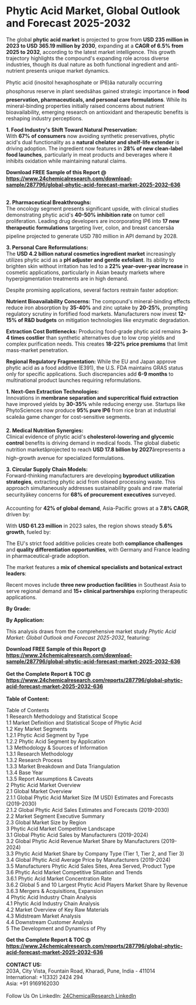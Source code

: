 <h1>Phytic Acid Market, Global Outlook and Forecast 2025-2032</h1><p>The global <strong>phytic acid market</strong> is projected to grow from <strong>USD 235 million in 2023 to USD 365.19 million by 2030</strong>, expanding at a <strong>CAGR of 6.5% from 2025 to 2032</strong>, according to the latest market intelligence. This growth trajectory highlights the compound's expanding role across diverse industries, though its dual nature as both functional ingredient and anti-nutrient presents unique market dynamics.</p><p>Phytic acid (inositol hexaphosphate or IP6)âa naturally occurring phosphorus reserve in plant seedsâhas gained strategic importance in <strong>food preservation, pharmaceuticals, and personal care formulations</strong>. While its mineral-binding properties initially raised concerns about nutrient bioavailability, emerging research on antioxidant and therapeutic benefits is reshaping industry perceptions.</p><p><strong>1. Food Industry's Shift Toward Natural Preservation:</strong><br>
With <strong>67% of consumers</strong> now avoiding synthetic preservatives, phytic acid's dual functionality as a <strong>natural chelator and shelf-life extender</strong> is driving adoption. The ingredient now features in <strong>28% of new clean-label food launches</strong>, particularly in meat products and beverages where it inhibits oxidation while maintaining natural claims.</p><div><b>Download FREE Sample of this Report @ 
            <a href="https://www.24chemicalresearch.com/download-sample/287796/global-phytic-acid-forecast-market-2025-2032-636">
            https://www.24chemicalresearch.com/download-sample/287796/global-phytic-acid-forecast-market-2025-2032-636</a></b></div><br><p><strong>2. Pharmaceutical Breakthroughs:</strong><br>
The oncology segment presents significant upside, with clinical studies demonstrating phytic acid's <strong>40-50% inhibition rate</strong> on tumor cell proliferation. Leading drug developers are incorporating IP6 into <strong>17 new therapeutic formulations</strong> targeting liver, colon, and breast cancersâa pipeline projected to generate USD 780 million in API demand by 2028.</p><p><strong>3. Personal Care Reformulations:</strong><br>
The <strong>USD 4.2 billion natural cosmetics ingredient market</strong> increasingly utilizes phytic acid as a <strong>pH adjuster and gentle exfoliant</strong>. Its ability to brighten skin without irritation has led to a <strong>22% year-over-year increase</strong> in cosmetic applications, particularly in Asian beauty markets where hyperpigmentation treatments are in high demand.</p><p>Despite promising applications, several factors restrain faster adoption:</p><p><strong>Nutrient Bioavailability Concerns:</strong> The compound's mineral-binding effects reduce iron absorption by <strong>35-40%</strong> and zinc uptake by <strong>20-25%</strong>, prompting regulatory scrutiny in fortified food markets. Manufacturers now invest <strong>12-15% of R&amp;D budgets</strong> on mitigation technologies like enzymatic degradation.</p><p><strong>Extraction Cost Bottlenecks:</strong> Producing food-grade phytic acid remains <strong>3-4 times costlier</strong> than synthetic alternatives due to low crop yields and complex purification needs. This creates <strong>18-22% price premiums</strong> that limit mass-market penetration.</p><p><strong>Regional Regulatory Fragmentation:</strong> While the EU and Japan approve phytic acid as a food additive (E391), the U.S. FDA maintains GRAS status only for specific applications. Such discrepancies add <strong>6-9 months</strong> to multinational product launches requiring reformulations.</p><p><strong>1. Next-Gen Extraction Technologies:</strong><br>
Innovations in <strong>membrane separation and supercritical fluid extraction</strong> have improved yields by <strong>30-35%</strong> while reducing energy use. Startups like PhytoSciences now produce <strong>95% pure IP6</strong> from rice bran at industrial scaleâa game changer for cost-sensitive segments.</p><p><strong>2. Medical Nutrition Synergies:</strong><br>
Clinical evidence of phytic acid's <strong>cholesterol-lowering and glycemic control</strong> benefits is driving demand in medical foods. The global diabetic nutrition marketâprojected to reach <strong>USD 17.8 billion by 2027</strong>ârepresents a high-growth avenue for specialized formulations.</p><p><strong>3. Circular Supply Chain Models:</strong><br>
Forward-thinking manufacturers are developing <strong>byproduct utilization strategies</strong>, extracting phytic acid from oilseed processing waste. This approach simultaneously addresses sustainability goals and raw material securityâkey concerns for <strong>68% of procurement executives</strong> surveyed.</p><p>Accounting for <strong>42% of global demand</strong>, Asia-Pacific grows at a <strong>7.8% CAGR</strong>, driven by:</p><p>With <strong>USD 61.23 million</strong> in 2023 sales, the region shows steady <strong>5.6% growth</strong>, fueled by:</p><p>The EU's strict food additive policies create both <strong>compliance challenges</strong> and <strong>quality differentiation opportunities</strong>, with Germany and France leading in pharmaceutical-grade adoption.</p><p>The market features a <strong>mix of chemical specialists and botanical extract leaders</strong>:</p><p>Recent moves include <strong>three new production facilities</strong> in Southeast Asia to serve regional demand and <strong>15+ clinical partnerships</strong> exploring therapeutic applications.</p><p><strong>By Grade:</strong></p><p><strong>By Application:</strong></p><p>This analysis draws from the comprehensive market study <em>Phytic Acid Market: Global Outlook and Forecast 2025-2032</em>, featuring:</p><div><b>Download FREE Sample of this Report @ 
            <a href="https://www.24chemicalresearch.com/download-sample/287796/global-phytic-acid-forecast-market-2025-2032-636">
            https://www.24chemicalresearch.com/download-sample/287796/global-phytic-acid-forecast-market-2025-2032-636</a></b></div><br><div><b>Get the Complete Report & TOC @ 
            <a href="https://www.24chemicalresearch.com/reports/287796/global-phytic-acid-forecast-market-2025-2032-636">
            https://www.24chemicalresearch.com/reports/287796/global-phytic-acid-forecast-market-2025-2032-636</a></b></div><br>
            <b>Table of Content:</b><p>Table of Contents<br />
1 Research Methodology and Statistical Scope<br />
1.1 Market Definition and Statistical Scope of Phytic Acid<br />
1.2 Key Market Segments<br />
1.2.1 Phytic Acid Segment by Type<br />
1.2.2 Phytic Acid Segment by Application<br />
1.3 Methodology & Sources of Information<br />
1.3.1 Research Methodology<br />
1.3.2 Research Process<br />
1.3.3 Market Breakdown and Data Triangulation<br />
1.3.4 Base Year<br />
1.3.5 Report Assumptions & Caveats<br />
2 Phytic Acid Market Overview<br />
2.1 Global Market Overview<br />
2.1.1 Global Phytic Acid Market Size (M USD) Estimates and Forecasts (2019-2030)<br />
2.1.2 Global Phytic Acid Sales Estimates and Forecasts (2019-2030)<br />
2.2 Market Segment Executive Summary<br />
2.3 Global Market Size by Region<br />
3 Phytic Acid Market Competitive Landscape<br />
3.1 Global Phytic Acid Sales by Manufacturers (2019-2024)<br />
3.2 Global Phytic Acid Revenue Market Share by Manufacturers (2019-2024)<br />
3.3 Phytic Acid Market Share by Company Type (Tier 1, Tier 2, and Tier 3)<br />
3.4 Global Phytic Acid Average Price by Manufacturers (2019-2024)<br />
3.5 Manufacturers Phytic Acid Sales Sites, Area Served, Product Type<br />
3.6 Phytic Acid Market Competitive Situation and Trends<br />
3.6.1 Phytic Acid Market Concentration Rate<br />
3.6.2 Global 5 and 10 Largest Phytic Acid Players Market Share by Revenue<br />
3.6.3 Mergers & Acquisitions, Expansion<br />
4 Phytic Acid Industry Chain Analysis<br />
4.1 Phytic Acid Industry Chain Analysis<br />
4.2 Market Overview of Key Raw Materials<br />
4.3 Midstream Market Analysis<br />
4.4 Downstream Customer Analysis<br />
5 The Development and Dynamics of Phy</p><div><b>Get the Complete Report & TOC @ 
            <a href="https://www.24chemicalresearch.com/reports/287796/global-phytic-acid-forecast-market-2025-2032-636">
            https://www.24chemicalresearch.com/reports/287796/global-phytic-acid-forecast-market-2025-2032-636</a></b></div><br><b>CONTACT US:</b><br>
            203A, City Vista, Fountain Road, Kharadi, Pune, India - 411014<br>
            International: +1(332) 2424 294<br>
            Asia: +91 9169162030 <br><br>
            Follow Us On LinkedIn: <a href="https://www.linkedin.com/company/24chemicalresearch/">24ChemicalResearch LinkedIn</a>